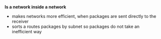 **Is a network inside a network**
- makes networks more efficient, when packages are sent directly to the receiver 
- sorts a routes packages by subnet so packages do not take an inefficient way